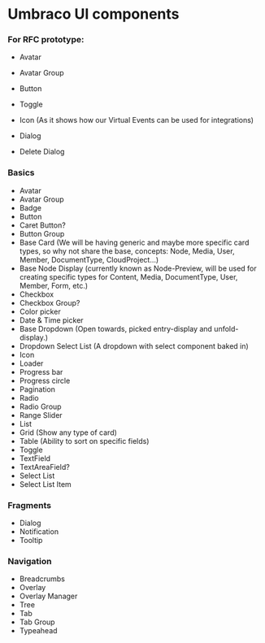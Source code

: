 # Umbraco UI components


### For RFC prototype:
- Avatar
- Avatar Group
- Button
- Toggle
- Icon (As it shows how our Virtual Events can be used for integrations)

- Dialog
- Delete Dialog


### Basics
- Avatar
- Avatar Group
- Badge
- Button
- Caret Button?
- Button Group
- Base Card (We will be having generic and maybe more specific card types, so why not share the base, concepts: Node, Media, User, Member, DocumentType, CloudProject...)
- Base Node Display (currently known as Node-Preview, will be used for creating specific types for Content, Media, DocumentType, User, Member, Form, etc.)
- Checkbox
- Checkbox Group?
- Color picker
- Date & Time picker
- Base Dropdown (Open towards, picked entry-display and unfold-display.)
- Dropdown Select List (A dropdown with select component baked in)
- Icon
- Loader
- Progress bar
- Progress circle
- Pagination
- Radio
- Radio Group
- Range Slider
- List
- Grid (Show any type of card)
- Table (Ability to sort on specific fields)
- Toggle
- TextField
- TextAreaField?
- Select List
- Select List Item
### Fragments
- Dialog
- Notification
- Tooltip

### Navigation
- Breadcrumbs
- Overlay
- Overlay Manager
- Tree
- Tab
- Tab Group
- Typeahead
